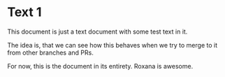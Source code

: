 # Text 1

This document is just a text document with some test text in it.

The idea is, that we can see how this behaves when we try to merge to it from other branches and PRs.

For now, this is the document in its entirety. Roxana is awesome.
